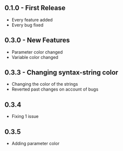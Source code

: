 ## 0.1.0 - First Release
* Every feature added
* Every bug fixed

## 0.3.0 - New Features
* Parameter color changed
* Variable color changed

## 0.3.3 - Changing syntax-string color
* Changing the color of the strings
* Reverted past changes on account of bugs

## 0.3.4
* Fixing 1 issue

## 0.3.5
* Adding parameter color

